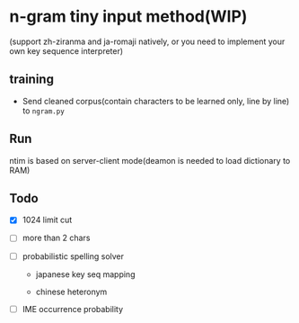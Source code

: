 # n-gram tiny input method(WIP)

(support zh-ziranma and ja-romaji natively,
or you need to implement your own key sequence interpreter)

## training

* Send cleaned corpus(contain characters to be learned only, line by line) to `ngram.py`

## Run

ntim is based on server-client mode(deamon is needed to load dictionary to RAM)

## Todo

* [x] 1024 limit cut

* [ ] more than 2 chars

* [ ] probabilistic spelling solver

	* japanese key seq mapping

	* chinese heteronym

* [ ] IME occurrence probability
